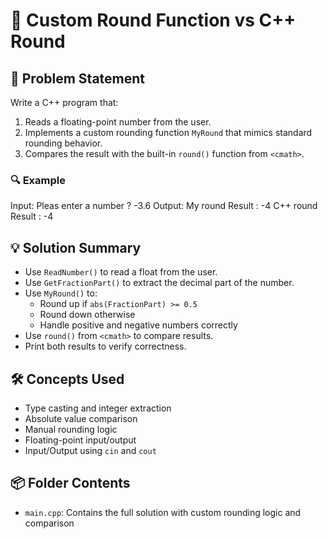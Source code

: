 # 🔁 Custom Round Function vs C++ Round

## 🧩 Problem Statement
Write a C++ program that:
1. Reads a floating-point number from the user.
2. Implements a custom rounding function `MyRound` that mimics standard rounding behavior.
3. Compares the result with the built-in `round()` function from `<cmath>`.

### 🔍 Example
Input:
Pleas enter a number ? -3.6
Output:
My round Result : -4 
C++ round Result : -4

## 💡 Solution Summary
- Use `ReadNumber()` to read a float from the user.
- Use `GetFractionPart()` to extract the decimal part of the number.
- Use `MyRound()` to:
  - Round up if `abs(FractionPart) >= 0.5`
  - Round down otherwise
  - Handle positive and negative numbers correctly
- Use `round()` from `<cmath>` to compare results.
- Print both results to verify correctness.

## 🛠️ Concepts Used
- Type casting and integer extraction
- Absolute value comparison
- Manual rounding logic
- Floating-point input/output
- Input/Output using `cin` and `cout`

## 📦 Folder Contents
- `main.cpp`: Contains the full solution with custom rounding logic and comparison
